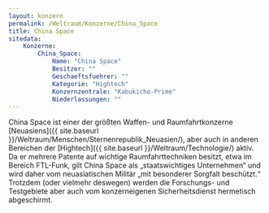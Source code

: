 ```yaml
---
layout: konzern
permalink: /Weltraum/Konzerne/China_Space
title: China Space
sitedata:
    Konzerne:
        China_Space:
            Name: "China Space"
            Besitzer: ""
            Geschaeftsfuehrer: ""
            Kategorie: "Hightech"
            Konzernzentrale: "Kabukicho-Prime"
            Niederlassungen: ""
---
```




China Space ist einer der größten Waffen- und Raumfahrtkonzerne [Neuasiens]({{ site.baseurl }}/Weltraum/Menschen/Sternenrepublik_Neuasien/), aber auch in anderen Bereichen der [Hightech]({{ site.baseurl }}/Weltraum/Technologie/) aktiv. Da er mehrere Patente auf wichtige Raumfahrttechniken besitzt, etwa im Bereich FTL-Funk, gilt China Space als &bdquo;staatswichtiges Unternehmen&ldquo; und wird daher vom neuasiatischen Militär &bdquo;mit besonderer Sorgfalt beschützt.&ldquo; Trotzdem (oder vielmehr deswegen) werden die Forschungs- und Testgebiete aber auch vom konzerneigenen Sicherheitsdienst hermetisch abgeschirmt.
